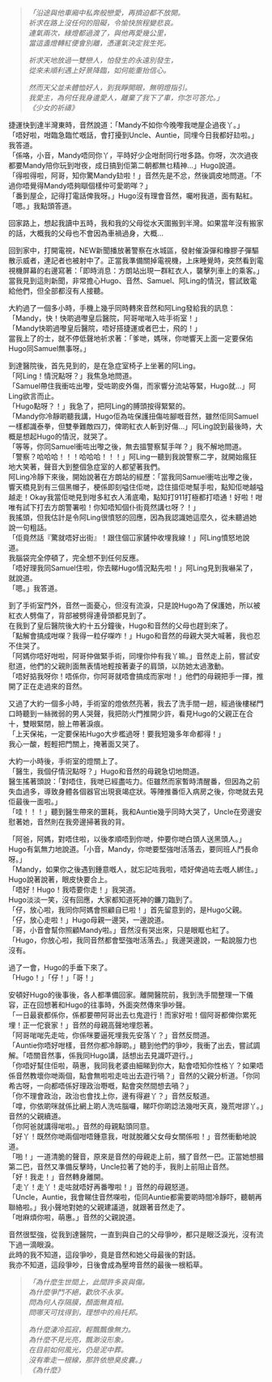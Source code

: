 >*「沿途與他車廂中私奔般戀愛，再擠迫都不放開。*  
>*祈求在路上沒任何的阻礙，令愉快旅程變悲哀。*  
>*連氣兩次，綠燈都過渡了，與他再愛幾公里，*  
>*當這盞燈轉紅便會別離，憑運氣決定我生死。*  
>  
>*祈求天地放過一雙戀人，怕發生的永遠別發生，*  
>*從來未順利遇上好景降臨，如何能重抬信心。*  
>  
>*然而天父並未體恤好人，到我睜開眼，無明燈指引。*  
>*我愛主，為何任我身邊愛人，離棄了我下了車，你怎可答允。」*  
>*《少女的祈禱》*  
  
捷運快到達半灣東時，音然說道：「Mandy不如你今晚嚟我哋屋企過夜丫。」  
「唔好啦，咁臨急臨忙嘅話，會打擾到Uncle、Auntie，同埋今日我都好攰啦。」我答道。  
「係咯，小音，Mandy唔同你丫，平時好少企咁耐同行咁多路。你呀，次次過夜都要Mandy陪你玩到咁夜，成日搞到佢第二朝都無乜精神…」Hugo說道。  
「得啦得啦，阿哥，知你驚Mandy攰啦！」音然先是不忿，然後調皮地問道。「不過你唔覺得Mandy唔夠瞓個樣仲可愛啲咩？」  
「番到屋企，記得打電話俾我呀。」Hugo沒有理會音然，囑咐我道，面有點紅。  
「嗯。」我點頭答道。  
  
回家路上，想起我讀中五時，我和我的父母從水天圍搬到半灣。如果當年沒有搬家的話，大概我的父母也不會因為車禍過身，大概…  
  
回到家中，打開電視，NEW新聞播放著警察在水城區，發射催淚彈和橡膠子彈驅散示威者，連記者也被射中了。正當我準備關掉電視機，上床睡覺時，突然看到電視機屏幕的右邊寫著：「即時消息：方朗站出現一群紅衣人，襲擊列車上的乘客。」  
當我見到這則新聞，非常擔心Hugo、音然、Samuel、阿Ling的情況，嘗試致電給他們，但全部都沒有人接聽。  
  
大約過了一個多小時，手機上幾乎同時轉來音然和阿Ling發給我的訊息：  
「Mandy，快！快啲過嚟皇后醫院，阿哥啱啱入咗手術室！」  
「Mandy快啲過嚟皇后醫院，唔好搭捷運或者巴士，飛的！」  
當我上了的士，就不停低聲地祈求著：「爹哋，媽咪，你哋響天上面一定要保佑Hugo同Samuel無事呀。」  
  
到達醫院後，首先見到的，是在急症室椅子上坐著的阿Ling。  
「阿Ling！情況點呀？」我焦急地問道。  
「Samuel帶住我衝咗出嚟，受咗啲皮外傷，而家響分流站等緊，Hugo就…」阿Ling欲言而止。  
「Hugo點呀？！」我急了，把阿Ling的膊頭按得緊緊的。  
「Mandy你冷靜啲聽我講，Hugo佢為咗保護扭傷咗腳嘅音然，雖然佢同Samuel一樣都識泰拳，但雙拳難敵四刀，俾啲紅衣人斬到好傷…」阿Ling說到最後時，大概是想起Hugo的情況，就哭了。  
「等等，你同Samuel衝咗出嚟之後，無去搵警察幫手咩？」我不解地問道。  
「警察？哈哈哈！！！哈哈哈！！！」阿Ling一聽到我說警察二字，就開始瘋狂地大笑著，聲音大到整個急症室的人都望著我們。  
阿Ling冷靜下來後，開始說著在方朗站的經歷：「當我同Samuel衝咗出嚟之後，響天橋見到有三個黑帽子，梗係即刻嗌住佢哋，諗住搵佢哋幫手啦，點知佢哋越嗌越走！Okay我當佢哋見到咁多紅衣人淆底嘞，點知打911打極都打唔通！好啦！咁唯有試下打去方朗警署啦！你知唔知個仆街竟然講乜呀？！」  
我搖頭，但我估計是令阿Ling很憤怒的回應，因為我認識她這麼久，從未聽過她說一句粗話。  
「佢竟然話『驚就唔好出街』！跟住個冚家鏟仲收埋我線！」阿Ling憤怒地說道。  
我腦袋完全停頓了，完全想不到任何反應。  
「唔好理我同Samuel住啦，你去睇Hugo情況點先啦！」阿Ling見到我嚇呆了，就說道。  
「嗯。」我答道。  
  
到了手術室門外，音然一面憂心，但沒有流淚，只是說Hugo為了保護她，所以被紅衣人劈傷了，背部被劈得連骨頭都見到了。  
在我到了皇后醫院後大約十五分鐘後，Hugo和音然的父母也趕到來了。  
「點解會搞成咁㗎？我得一粒仔㗎咋！」Hugo和音然的母親大哭大喊著，我也忍不住哭了。  
「阿媽你唔好咁啦，阿哥仲做緊手術，同埋你仲有我丫嘛。」音然走上前，嘗試安慰道，他們的父親則面無表情地輕按著妻子的肩頭，以防她太過激動。  
「唔好掂我呀你！唔係你，你阿哥就唔會搞成而家咁！」他們的母親把手一揮，推開了正在走過來的音然。  
  
又過了大約一個多小時，手術室的燈依然亮著，我去了洗手間一趟，經過後樓梯門口時聽到一絲微弱的男人哭聲，我把防火門推開少許，看見Hugo的父親正在合十，雙眼緊閉，臉上帶著淚痕。  
「上天保祐，一定要保祐Hugo大步檻過呀！要我短幾多年命都得！」  
我心一酸，輕輕把門關上，掩著面又哭了。  
  
大約一小時後，手術室的燈關上了。  
「醫生，我個仔情況點呀？」Hugo和音然的母親急切地問道。  
醫生搖著頭說：「對唔住，我哋已經盡咗力。佢雖然而家暫時清醒番，但因為之前失血過多，導致身體各個器官出現衰竭症狀。等陣推番佢入病房之後，你哋就去見佢最後一面啦。」  
「哇！！！」聽到醫生帶來的噩耗，我和Auntie幾乎同時大哭了，Uncle在旁邊安慰著她，音然則在我旁邊掃著我的背。  
  
「阿爸，阿媽，對唔住啦，以後孝順唔到你哋，仲要你哋白頭人送黑頭人。」Hugo有氣無力地說道。「小音，Mandy，你哋要堅強咁活落去，要同班人鬥長命呀。」  
「Mandy，如果你之後遇到鍾意嘅人，就忘記咗我啦，唔好俾過咗去嘅人綁住。」Hugo說著說著，眼皮快要合上。  
「唔好！Hugo！我唔要你走！」我哭道。  
Hugo淡淡一笑，沒有回應，大家都知道死神的鐮刀臨到了。  
「仔，放心啦，我同你阿媽會照顧自已啦！」首先留意到的，是Hugo父親。  
「仔，放心走啦！」Hugo母親一邊哭，一邊說道。  
「哥，小音會幫你照顧Mandy啦。」音然沒有哭出來，只是眼眶也紅了。  
「Hugo，你放心啦，我同音然都會堅強咁活落去。」我邊哭邊說，一點說服力也沒有。  
  
過了一會，Hugo的手垂下來了。  
「Hugo！」「仔！」「哥！」  
  
安頓好Hugo的後事後，各人都準備回家。離開醫院前，我到洗手間整理一下儀容，正在回想著和Hugo的往事時，外面突然傳來爭吵聲。  
「一日最衰都係你，係都要帶阿哥出去乜鬼遊行！而家好啦！個阿哥都俾你累死埋！正一佗衰家！」音然的母親高聲地埋怨著。  
「阿哥啱啱先走咗，你係咪要逼死埋我先安落丫？」音然反問道。  
「Auntie你唔好咁樣，音然你都冷靜啲。」聽到他們的爭吵，我衝了出去，嘗試調解。「唔關音然事，係我同Hugo講，話想出去見識吓遊行。」  
「你唔好幫住佢啦，萌惠，我同我老婆由細睇到你大，點會唔知你性格丫？如果唔係音然教壞你哋兩個，點會無啦啦走咗出去遊行喎？」音然的父親分析道。「你同希古呀，一向都唔係好理政治嘢嘅，點會突然間想去喎？」  
「你不理會政治，政治也會找上你，邊有得避丫？」音然反駁道。  
「嗱，你依啲咪就係比網上啲人洗咗腦囉，睇吓你啲諗法幾咁天真，幾荒咁謬丫。」音然的父親續道。  
「你阿爸就講得啱啦。」音然的母親點頭同意。  
「好丫！既然你哋兩個咁唔鍾意我，咁就脫離父女母女關係啦！」音然衝動地說道。  
「啪！」一道清脆的聲音，原來是音然的母親走上前，摑了音然一巴。正當她想摑第二巴，音然又準備反擊時，Uncle拉著了她的手，我則上前阻止音然。  
「好！我走！」音然轉身離開。  
「走丫！走丫！走咗就唔好再番嚟啦！」音然的母親怒道。  
「Uncle，Auntie，我會睇住音然㗎啦，佢同Auntie都需要啲時間冷靜吓，聽朝再聯絡啦。」我小聲地對她的父親建議道，就跟著音然走了。  
「咁麻煩你啦，萌惠。」音然的父親說道。  
  
音然很堅強，從我到達醫院，一直到與自己的父母爭吵，都只是眼泛淚光，沒有流下過一滴眼淚。  
此時的我不知道，這段爭吵，竟是音然和她父母最後的對話。  
我亦不知道，這段爭吵，日後會成為壓垮音然的最後一根稻草。  
  
>*「為什麼生世間上，此間許多哀與傷。*  
>*為什麼爭鬥不絕，歡欣不永享。*  
>*問為何人存隔膜，顏面無真相。*  
>*問哪天可找得到，理想中的烏托邦。*  
>  
>*為什麼淒冷孤寂，輕飄飄像無力。*  
>*為什麼不見光亮，飄渺沒形象。*  
>*在目前如何風光，仍是泥中葬。*  
>*沒有牽走一根線，那許依戀臭皮囊。」*  
>*《為什麼》*    

